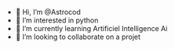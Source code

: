 - 👋 Hi, I’m @Astrocod
- 👀 I’m interested in python
- 🌱 I’m currently learning Artificiel Intelligence Ai 
- 💞️ I’m looking to collaborate on a projet 
<!---
Astrocod/Astrocod is a ✨ special ✨ repository because its `README.md` (this file) appears on your GitHub profile.
You can click the Preview link to take a look at your changes.
--->
